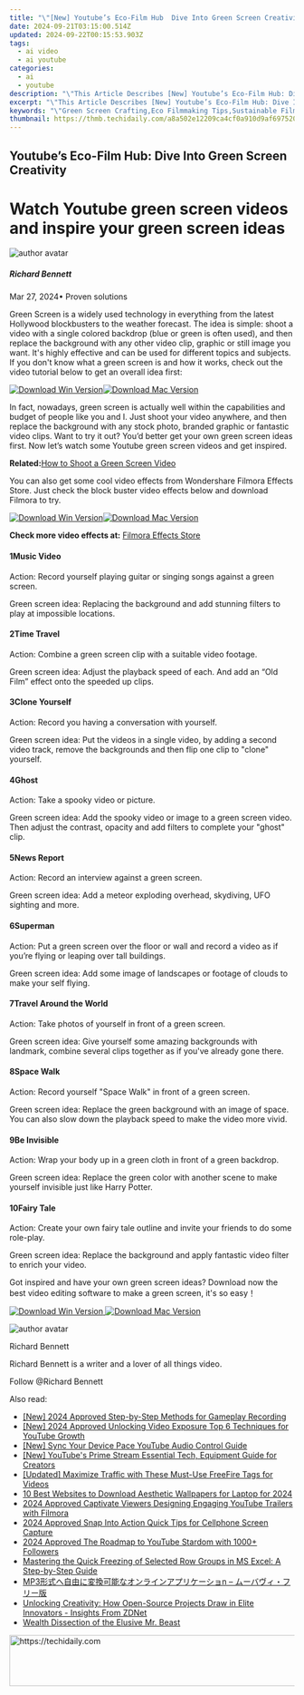 ```yaml
---
title: "\"[New] Youtube’s Eco-Film Hub  Dive Into Green Screen Creativity\""
date: 2024-09-21T03:15:00.514Z
updated: 2024-09-22T00:15:53.903Z
tags:
  - ai video
  - ai youtube
categories:
  - ai
  - youtube
description: "\"This Article Describes [New] Youtube’s Eco-Film Hub: Dive Into Green Screen Creativity\""
excerpt: "\"This Article Describes [New] Youtube’s Eco-Film Hub: Dive Into Green Screen Creativity\""
keywords: "\"Green Screen Crafting,Eco Filmmaking Tips,Sustainable Film Techniques,Youtube's Green Content,Eco-Friendly Screen Creation,YouTube Eco Videos,Green Filmmaking Hub\""
thumbnail: https://thmb.techidaily.com/a8a502e12209ca4cf0a910d9af6975208a0b7497dd6ac900e046b6637a6b7e0e.jpg
---
```


## Youtube’s Eco-Film Hub: Dive Into Green Screen Creativity

# Watch Youtube green screen videos and inspire your green screen ideas

![author avatar](https://images.wondershare.com/filmora/article-images/richard-bennett.jpg)

##### Richard Bennett

 Mar 27, 2024• Proven solutions

Green Screen is a widely used technology in everything from the latest Hollywood blockbusters to the weather forecast. The idea is simple: shoot a video with a single colored backdrop (blue or green is often used), and then replace the background with any other video clip, graphic or still image you want. It's highly effective and can be used for different topics and subjects. If you don't know what a green screen is and how it works, check out the video tutorial below to get an overall idea first:

[![Download Win Version](https://images.wondershare.com/filmora/guide/download-btn-win.jpg)](https://tools.techidaily.com/wondershare/filmora/download/)[![Download Mac Version](https://images.wondershare.com/filmora/guide/download-btn-mac.jpg)](https://tools.techidaily.com/wondershare/filmora/download/)

In fact, nowadays, green screen is actually well within the capabilities and budget of people like you and I. Just shoot your video anywhere, and then replace the background with any stock photo, branded graphic or fantastic video clips. Want to try it out? You’d better get your own green screen ideas first. Now let’s watch some Youtube green screen videos and get inspired.

**Related:**[How to Shoot a Green Screen Video](https://tools.techidaily.com/wondershare/filmora/download/)

You can also get some cool video effects from Wondershare Filmora Effects Store. Just check the block buster video effects below and download Filmora to try.

[![Download Win Version](https://images.wondershare.com/filmora/guide/download-btn-win.jpg)](https://tools.techidaily.com/wondershare/filmora/download/)[![Download Mac Version](https://images.wondershare.com/filmora/guide/download-btn-mac.jpg)](https://tools.techidaily.com/wondershare/filmora/download/)

**Check more video effects at:** [Filmora Effects Store](https://tools.techidaily.com/wondershare/filmora/download/)

#### 1Music Video

Action: Record yourself playing guitar or singing songs against a green screen.

Green screen idea: Replacing the background and add stunning filters to play at impossible locations.

#### 2Time Travel

Action: Combine a green screen clip with a suitable video footage.

Green screen idea: Adjust the playback speed of each. And add an “Old Film” effect onto the speeded up clips.

#### 3Clone Yourself

Action: Record you having a conversation with yourself.

Green screen idea: Put the videos in a single video, by adding a second video track, remove the backgrounds and then flip one clip to "clone" yourself.

#### 4Ghost

Action: Take a spooky video or picture.

Green screen idea: Add the spooky video or image to a green screen video. Then adjust the contrast, opacity and add filters to complete your "ghost" clip.

#### 5News Report

Action: Record an interview against a green screen.

Green screen idea: Add a meteor exploding overhead, skydiving, UFO sighting and more.

#### 6Superman

Action: Put a green screen over the floor or wall and record a video as if you’re flying or leaping over tall buildings.

Green screen idea: Add some image of landscapes or footage of clouds to make your self flying.

#### 7Travel Around the World

Action: Take photos of yourself in front of a green screen.

Green screen idea: Give yourself some amazing backgrounds with landmark, combine several clips together as if you've already gone there.

#### 8Space Walk

Action: Record yourself "Space Walk" in front of a green screen.

Green screen idea: Replace the green background with an image of space. You can also slow down the playback speed to make the video more vivid.

#### 9Be Invisible

Action: Wrap your body up in a green cloth in front of a green backdrop.

Green screen idea: Replace the green color with another scene to make yourself invisible just like Harry Potter.

#### 10Fairy Tale

Action: Create your own fairy tale outline and invite your friends to do some role-play.

Green screen idea: Replace the background and apply fantastic video filter to enrich your video.

Got inspired and have your own green screen ideas? Download now the best video editing software to make a green screen, it's so easy！

[![Download Win Version](https://images.wondershare.com/filmora/guide/download-btn-win.jpg) ](https://tools.techidaily.com/wondershare/filmora/download/) [![Download Mac Version](https://images.wondershare.com/filmora/guide/download-btn-mac.jpg) ](https://tools.techidaily.com/wondershare/filmora/download/)

![author avatar](https://images.wondershare.com/filmora/article-images/richard-bennett.jpg)

Richard Bennett

Richard Bennett is a writer and a lover of all things video.

Follow @Richard Bennett

<ins class="adsbygoogle"
     style="display:block"
     data-ad-format="autorelaxed"
     data-ad-client="ca-pub-7571918770474297"
     data-ad-slot="1223367746"></ins>

<ins class="adsbygoogle"
     style="display:block"
     data-ad-client="ca-pub-7571918770474297"
     data-ad-slot="8358498916"
     data-ad-format="auto"
     data-full-width-responsive="true"></ins>

<span class="atpl-alsoreadstyle">Also read:</span>
<div><ul>
<li><a href="https://video-capture.techidaily.com/new-2024-approved-step-by-step-methods-for-gameplay-recording/"><u>[New] 2024 Approved Step-by-Step Methods for Gameplay Recording</u></a></li>
<li><a href="https://youtube-web.techidaily.com/024-approved-unlocking-video-exposure-top-6-techniques-for-youtube-growth/"><u>[New] 2024 Approved Unlocking Video Exposure Top 6 Techniques for YouTube Growth</u></a></li>
<li><a href="https://youtube-data.techidaily.com/ync-your-device-pace-youtube-audio-control-guide/"><u>[New] Sync Your Device Pace YouTube Audio Control Guide</u></a></li>
<li><a href="https://youtube-data.techidaily.com/outubes-prime-stream-essential-tech-equipment-guide-for-creators/"><u>[New] YouTube's Prime Stream Essential Tech, Equipment Guide for Creators</u></a></li>
<li><a href="https://youtube-data.techidaily.com/ed-maximize-traffic-with-these-must-use-freefire-tags-for-videos/"><u>[Updated] Maximize Traffic with These Must-Use FreeFire Tags for Videos</u></a></li>
<li><a href="https://extra-information.techidaily.com/10-best-websites-to-download-aesthetic-wallpapers-for-laptop-for-2024/"><u>10 Best Websites to Download Aesthetic Wallpapers for Laptop for 2024</u></a></li>
<li><a href="https://youtube-data.techidaily.com/approved-captivate-viewers-designing-engaging-youtube-trailers-with-filmora/"><u>2024 Approved Captivate Viewers Designing Engaging YouTube Trailers with Filmora</u></a></li>
<li><a href="https://snapchat-videos.techidaily.com/2024-approved-snap-into-action-quick-tips-for-cellphone-screen-capture/"><u>2024 Approved Snap Into Action Quick Tips for Cellphone Screen Capture</u></a></li>
<li><a href="https://youtube-data.techidaily.com/approved-the-roadmap-to-youtube-stardom-with-1000plus-followers/"><u>2024 Approved The Roadmap to YouTube Stardom with 1000+ Followers</u></a></li>
<li><a href="https://windows11.techidaily.com/mastering-the-quick-freezing-of-selected-row-groups-in-ms-excel-a-step-by-step-guide/"><u>Mastering the Quick Freezing of Selected Row Groups in MS Excel: A Step-by-Step Guide</u></a></li>
<li><a href="https://eaxpv-info.techidaily.com/mp3n/"><u>MP3形式へ自由に変換可能なオンラインアプリケーショn – ムーバヴィ・フリー版</u></a></li>
<li><a href="https://app-tips.techidaily.com/unlocking-creativity-how-open-source-projects-draw-in-elite-innovators-insights-from-zdnet/"><u>Unlocking Creativity: How Open-Source Projects Draw in Elite Innovators - Insights From ZDNet</u></a></li>
<li><a href="https://youtube-data.techidaily.com/h-dissection-of-the-elusive-mr-beast/"><u>Wealth Dissection of the Elusive Mr. Beast</u></a></li>
</ul></div>

<!-- affiliate ads begin -->
<a href="https://appsumo.8odi.net/c/5597632/2130873/7443" target="_top" id="2130873">
  <img src="//a.impactradius-go.com/display-ad/7443-2130873" border="0" alt="https://techidaily.com" width="600" height="90"/>
</a>
<img height="0" width="0" src="https://appsumo.8odi.net/i/5597632/2130873/7443" style="position:absolute;visibility:hidden;" border="0" />
<!-- affiliate ads end -->

